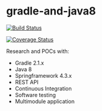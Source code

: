 # gradle-and-java8

[![Build Status](https://travis-ci.org/butcherless/gradle-and-java8.svg?branch=master)](https://travis-ci.org/butcherless/gradle-and-java8)

[![Coverage Status](https://coveralls.io/repos/github/butcherless/gradle-and-java8/badge.svg?branch=master)](https://coveralls.io/github/butcherless/gradle-and-java8?branch=master)

Research and POCs with:
- Gradle 2.1.x
- Java 8
- Springframework 4.3.x
- REST API
- Continuous Integration
- Software testing
- Multimodule application
